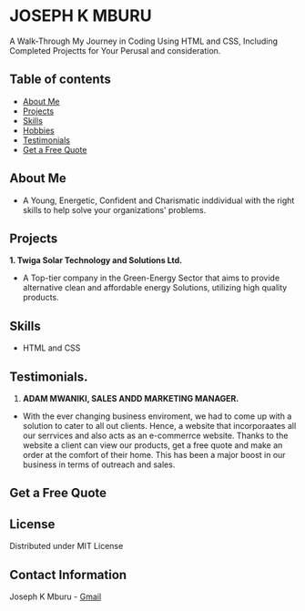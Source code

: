 # **JOSEPH K MBURU**
A Walk-Through My Journey in Coding Using HTML and CSS, Including Completed Projectts for Your Perusal and consideration.
## **Table of contents**
- [About Me](#Aboutme)
- [Projects](#Projects)
- [Skills](#Skills)
- [Hobbies](#Hobbies)
- [Testimonials](#Testimonials)
- [Get a Free Quote](#GetafreeQuote)

## About Me
- A Young, Energetic, Confident and Charismatic inddividual with the right skills to help solve your organizations' problems.

## Projects
**1. Twiga Solar Technology and Solutions Ltd.**
- A Top-tier company in the Green-Energy Sector that aims to   provide alternative clean and affordable energy Solutions, utilizing high  quality products.

## Skills 
- HTML and CSS

## Testimonials.
1. **ADAM MWANIKI, SALES ANDD MARKETING MANAGER.**

- With the ever changing business enviroment, we had to come up with a solution to cater to all out clients. Hence, a website that incorporaates all our serrvices and also acts as an e-commerrce website. Thanks to the website a client can view our products, get a free quote and make an order at the comfort of their home. This has been a major boost in our business in terms of outreach and sales. 

## Get a Free Quote

## License

Distributed under MIT License

## Contact Information

Joseph K Mburu - [Gmail](mailto:kabugijoe.jk@gmail.com)
